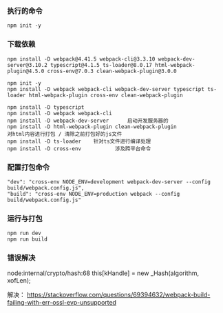 ### 执行的命令
```
npm init -y
```

### 下载依赖
```
npm install -D webpack@4.41.5 webpack-cli@3.3.10 webpack-dev-server@3.10.2 typescript@4.1.5 ts-loader@8.0.17 html-webpack-plugin@4.5.0 cross-env@7.0.3 clean-webpack-plugin@3.0.0

npm init -y
npm install -D webpack webpack-cli webpack-dev-server typescript ts-loader html-webpack-plugin cross-env clean-webpack-plugin

npm install -D typescript
npm install -D webpack webpack-cli
npm install -D webpack-dev-server      启动开发服务器的
npm install -D html-webpack-plugin clean-webpack-plugin                      对html内容进行打包 / 清除之前打包好的js文件
npm install -D ts-loader    针对ts文件进行编译处理
npm install -D cross-env           涉及跨平台命令
```

### 配置打包命令
```
"dev": "cross-env NODE_ENV=development webpack-dev-server --config build/webpack.config.js",
"build": "cross-env NODE_ENV=production webpack --config build/webpack.config.js"
```

### 运行与打包
```
npm run dev
npm run build
```

### 错误解决
node:internal/crypto/hash:68
  this[kHandle] = new _Hash(algorithm, xofLen);

解决：
https://stackoverflow.com/questions/69394632/webpack-build-failing-with-err-ossl-evp-unsupported